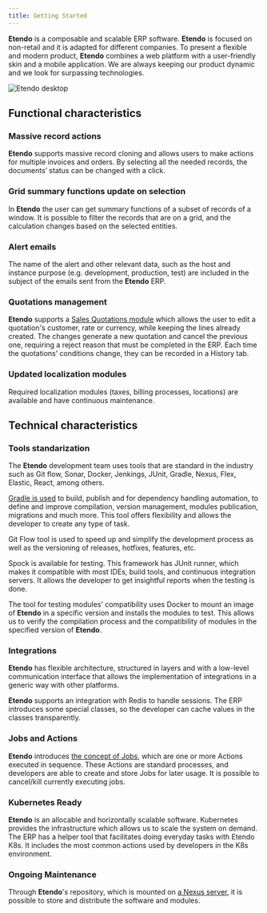 ```yaml
---
title: Getting Started
---
```

**Etendo** is a composable and scalable ERP software. **Etendo** is focused on non-retail and it is adapted for different companies. To present a flexible and modern product, **Etendo** combines a web platform with a user-friendly skin and a mobile application. We are always keeping our product dynamic and we look for surpassing technologies.

![Etendo desktop](https://drive.google.com/uc?export=view&id=1JKekHpGBzHi9kVLw4rBxHnUbtAiqSfCa)

## Functional characteristics

### Massive record actions

**Etendo** supports massive record cloning and allows users to make actions for multiple invoices and orders. By selecting all the needed records, the documents’ status can be changed with a click.

### Grid summary functions update on selection

In **Etendo** the user can get summary functions of a subset of records of a window. It is possible to filter the records that are on a grid, and the calculation changes based on the selected entities.

### Alert emails

The name of the alert and other relevant data, such as the host and instance purpose (e.g. development, production, test) are included in the subject of the emails sent from the **Etendo** ERP. 

### Quotations management

**Etendo** supports a [Sales Quotations module](https://docs.etendo.software/en/end-user-documentation/etendo-environment/functional-documentation/business-management/sales-quotation-module) which allows the user to edit a quotation's customer, rate or currency, while keeping the lines already created. The changes generate a new quotation and cancel the previous one, requiring a reject reason that must be completed in the ERP. Each time the quotations’ conditions change, they can be recorded in a History tab.

### Updated localization modules

Required localization modules (taxes, billing processes, locations) are available and have continuous maintenance.

## Technical characteristics

### Tools standarization

The **Etendo** development team uses tools that are standard in the industry such as Git flow, Sonar, Docker, Jenkings, JUnit, Gradle, Nexus, Flex, Elastic, React, among others.

[Gradle is used](https://docs.etendo.software/en/technical-documentation/etendo-environment/requirements-and-tools/developer-tools/use-of-gradle-in-etendo) to build, publish and for dependency handling automation, to define and improve compilation, version management, modules publication, migrations and much more. This tool offers flexibility and allows the developer to create any type of task.

Git Flow tool is used to speed up and simplify the development process as well as the versioning of releases, hotfixes, features, etc.

Spock is available for testing. This framework has JUnit runner, which makes it compatible with most IDEs, build tools, and continuous integration servers. It allows the developer to get insightful reports when the testing is done.

The tool for testing modules’ compatibility uses Docker to mount an image of **Etendo** in a specific version and installs the modules to test. This allows us to verify the compilation process and the compatibility of modules in the specified version of **Etendo**.

### Integrations

**Etendo** has flexible architecture, structured in layers and with a low-level communication interface that allows the implementation of integrations in a generic way with other platforms.

**Etendo** supports an integration with Redis to handle sessions. The ERP introduces some special classes, so the developer can cache values in the classes transparently.

### Jobs and Actions

**Etendo** introduces [the concept of Jobs](https://docs.etendo.software/en/technical-documentation/etendo-environment/platform/create-jobs-and-actions), which are one or more Actions executed in sequence. These Actions are standard processes, and developers are able to create and store Jobs for later usage. It is possible to cancel/kill currently executing jobs.

### Kubernetes Ready

**Etendo** is an allocable and horizontally scalable software. Kubernetes provides the infrastructure which allows us to scale the system on demand. The ERP has a helper tool that facilitates doing everyday tasks with Etendo K8s. It includes the most common actions used by developers in the K8s environment.

### Ongoing Maintenance

Through **Etendo**'s repository, which is mounted on [a Nexus server](https://docs.etendo.software/en/technical-documentation/etendo-environment/requirements-and-tools/developer-tools/use-of-nexus-in-etendo), it is possible to store and distribute the software and modules.